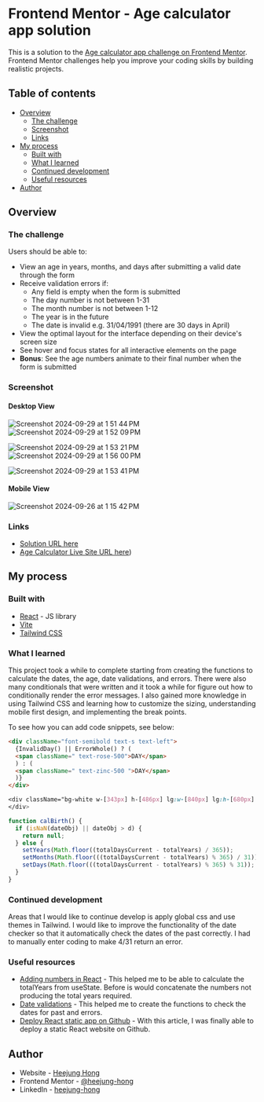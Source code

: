 # Frontend Mentor - Age calculator app solution

This is a solution to the [Age calculator app challenge on Frontend Mentor](https://www.frontendmentor.io/challenges/age-calculator-app-dF9DFFpj-Q). Frontend Mentor challenges help you improve your coding skills by building realistic projects.

## Table of contents

- [Overview](#overview)
  - [The challenge](#the-challenge)
  - [Screenshot](#screenshot)
  - [Links](#links)
- [My process](#my-process)
  - [Built with](#built-with)
  - [What I learned](#what-i-learned)
  - [Continued development](#continued-development)
  - [Useful resources](#useful-resources)
- [Author](#author)

## Overview

### The challenge

Users should be able to:

- View an age in years, months, and days after submitting a valid date through the form
- Receive validation errors if:
  - Any field is empty when the form is submitted
  - The day number is not between 1-31
  - The month number is not between 1-12
  - The year is in the future
  - The date is invalid e.g. 31/04/1991 (there are 30 days in April)
- View the optimal layout for the interface depending on their device's screen size
- See hover and focus states for all interactive elements on the page
- **Bonus**: See the age numbers animate to their final number when the form is submitted

### Screenshot

#### Desktop View

![Screenshot 2024-09-29 at 1 51 44 PM](https://github.com/user-attachments/assets/024a1c54-3d5c-4373-8a15-856a94e2bef0)  ![Screenshot 2024-09-29 at 1 52 09 PM](https://github.com/user-attachments/assets/00c75034-6929-45c8-9a0e-f361cfe9e7ce)

![Screenshot 2024-09-29 at 1 53 21 PM](https://github.com/user-attachments/assets/ceb3760f-7a18-416f-9295-4135dacecaa0)  ![Screenshot 2024-09-29 at 1 56 00 PM](https://github.com/user-attachments/assets/1e420b30-d6f6-4b0a-a77a-38b97ac59e3a)

![Screenshot 2024-09-29 at 1 53 41 PM](https://github.com/user-attachments/assets/3657e56c-622b-4603-b0c8-aec25023f078)

#### Mobile View

![Screenshot 2024-09-26 at 1 15 42 PM](https://github.com/user-attachments/assets/71b70c9d-061f-47d9-a43b-eacde0ee36d0)

### Links

- [Solution URL here](https://github.com/heejung-hong/age-calculator-app)
- [Age Calculator Live Site URL here](https://heejung-hong.github.io/age-calculator-app/))

## My process

### Built with

- [React](https://react.dev/) - JS library
- [Vite](https://vitejs.dev/)
- [Tailwind CSS](https://tailwindcss.com/)

### What I learned

This project took a while to complete starting from creating the functions to calculate the dates, the age, date validations, and errors. There were also many conditionals that were written and it took a while for figure out how to conditionally render the error messages. I also gained more knowledge in using Tailwind CSS and learning how to customize the sizing, understanding mobile first design, and implementing the break points.

To see how you can add code snippets, see below:

```html
<div className="font-semibold text-s text-left">
  {InvalidDay() || ErrorWhole() ? (
  <span className=" text-rose-500">DAY</span>
  ) : (
  <span className=" text-zinc-500 ">DAY</span>
  )}
</div>
```

```css
<div className="bg-white w-[343px] h-[486px] lg:w-[840px] lg:h-[680px] p-[25px] lg:p-[56px] rounded-t-[25px] lg:rounded-t-[40px] rounded-bl-[25px] lg:rounded-bl-[40px] rounded-br-[100px] lg:rounded-br-[200px]">
</div>
```

```js
function calBirth() {
  if (isNaN(dateObj) || dateObj > d) {
    return null;
  } else {
    setYears(Math.floor((totalDaysCurrent - totalYears) / 365));
    setMonths(Math.floor(((totalDaysCurrent - totalYears) % 365) / 31));
    setDays(Math.floor(((totalDaysCurrent - totalYears) % 365) % 31));
  }
}
```

### Continued development

Areas that I would like to continue develop is apply global css and use themes in Tailwind. I would like to improve the functionality of the date checker so that it automatically check the dates of the past correctly. I had to manually enter coding to make 4/31 return an error.

### Useful resources

- [Adding numbers in React](https://dev.to/this_mkhy/week-6-sum-two-numbers-app-1800) - This helped me to be able to calculate the totalYears from useState. Before is would concatenate the numbers not producing the total years required.
- [Date validations](https://www.freecodecamp.org/news/how-to-validate-a-date-in-javascript/) - This helped me to create the functions to check the dates for past and errors.
- [Deploy React static app on Github](https://medium.com/@aishwaryaparab1/deploying-vite-deploying-vite-app-to-github-pages-166fff40ffd3) - With this article, I was finally able to deploy a static React website on Github.

## Author

- Website - [Heejung Hong](https://heejunghong.com/)
- Frontend Mentor - [@heejung-hong](https://www.frontendmentor.io/profile/heejung-hong)
- LinkedIn - [heejung-hong](https://www.linkedin.com/in/heejung-hong/)
